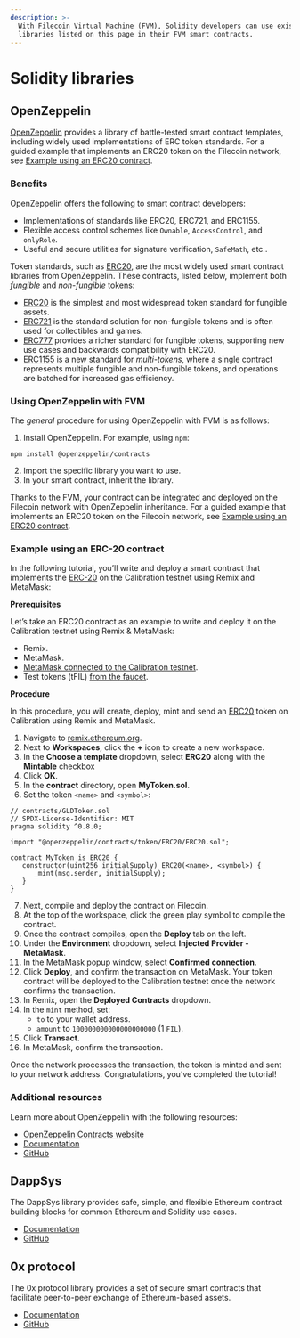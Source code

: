 ```yaml
---
description: >-
  With Filecoin Virtual Machine (FVM), Solidity developers can use existing
  libraries listed on this page in their FVM smart contracts.
---
```


# Solidity libraries

## OpenZeppelin

[OpenZeppelin](https://www.openzeppelin.com/contracts) provides a library of battle-tested smart contract templates, including widely used implementations of ERC token standards. For a guided example that implements an ERC20 token on the Filecoin network, see [Example using an ERC20 contract](../fundamentals/erc-20-quickstart.md).

### Benefits

OpenZeppelin offers the following to smart contract developers:

* Implementations of standards like ERC20, ERC721, and ERC1155.
* Flexible access control schemes like `Ownable`, `AccessControl`, and `onlyRole`.
* Useful and secure utilities for signature verification, `SafeMath`, etc..

Token standards, such as [ERC20](https://docs.openzeppelin.com/contracts/4.x/erc20), are the most widely used smart contract libraries from OpenZeppelin. These contracts, listed below, implement both _fungible_ and _non-fungible_ tokens:

* [ERC20](https://docs.openzeppelin.com/contracts/4.x/erc20) is the simplest and most widespread token standard for fungible assets.
* [ERC721](https://docs.openzeppelin.com/contracts/4.x/erc721) is the standard solution for non-fungible tokens and is often used for collectibles and games.
* [ERC777](https://docs.openzeppelin.com/contracts/4.x/erc777) provides a richer standard for fungible tokens, supporting new use cases and backwards compatibility with ERC20.
* [ERC1155](https://docs.openzeppelin.com/contracts/4.x/erc1155) is a new standard for _multi-tokens_, where a single contract represents multiple fungible and non-fungible tokens, and operations are batched for increased gas efficiency.

### Using OpenZeppelin with FVM

The _general_ procedure for using OpenZeppelin with FVM is as follows:

1. Install OpenZeppelin. For example, using `npm`:

```
npm install @openzeppelin/contracts
```

2. Import the specific library you want to use.
3. In your smart contract, inherit the library.

Thanks to the FVM, your contract can be integrated and deployed on the Filecoin network with OpenZeppelin inheritance. For a guided example that implements an ERC20 token on the Filecoin network, see [Example using an ERC20 contract](../fundamentals/erc-20-quickstart.md).

### Example using an ERC-20 contract

In the following tutorial, you’ll write and deploy a smart contract that implements the [ERC-20](https://docs.openzeppelin.com/contracts/4.x/erc20) on the Calibration testnet using Remix and MetaMask:

**Prerequisites**

Let’s take an ERC20 contract as an example to write and deploy it on the Calibration testnet using Remix & MetaMask:

* Remix.
* MetaMask.
* [MetaMask connected to the Calibration testnet](../../networks/calibration/).
* Test tokens (tFIL) [from the faucet](https://faucet.calibnet.chainsafe-fil.io).

**Procedure**

In this procedure, you will create, deploy, mint and send an [ERC20](https://docs.openzeppelin.com/contracts/4.x/erc20) token on Calibration using Remix and MetaMask.

1. Navigate to [remix.ethereum.org](https://remix.ethereum.org/).
2. Next to **Workspaces**, click the **+** icon to create a new workspace.
3. In the **Choose a template** dropdown, select **ERC20** along with the **Mintable** checkbox
4. Click **OK**.
5. In the **contract** directory, open **MyToken.sol**.
6. Set the token `<name>` and `<symbol>`:

```solidity
// contracts/GLDToken.sol
// SPDX-License-Identifier: MIT
pragma solidity ^0.8.0;

import "@openzeppelin/contracts/token/ERC20/ERC20.sol";

contract MyToken is ERC20 {
   constructor(uint256 initialSupply) ERC20(<name>, <symbol>) {
      _mint(msg.sender, initialSupply);
   }
}
```

7. Next, compile and deploy the contract on Filecoin.
8. At the top of the workspace, click the green play symbol to compile the contract.
9. Once the contract compiles, open the **Deploy** tab on the left.
10. Under the **Environment** dropdown, select **Injected Provider - MetaMask**.
11. In the MetaMask popup window, select **Confirmed connection**.
12. Click **Deploy**, and confirm the transaction on MetaMask. Your token contract will be deployed to the Calibration testnet once the network confirms the transaction.
13. In Remix, open the **Deployed Contracts** dropdown.
14. In the `mint` method, set:
    * `to` to your wallet address.
    * `amount` to `100000000000000000000` (1 `FIL`).
15. Click **Transact**.
16. In MetaMask, confirm the transaction.

Once the network processes the transaction, the token is minted and sent to your network address. Congratulations, you’ve completed the tutorial!

### Additional resources

Learn more about OpenZeppelin with the following resources:

* [OpenZeppelin Contracts website](https://www.openzeppelin.com/contracts)
* [Documentation](https://docs.openzeppelin.com/contracts/4.x/)
* [GitHub](https://github.com/OpenZeppelin/openzeppelin-contracts)

## DappSys

The DappSys library provides safe, simple, and flexible Ethereum contract building blocks for common Ethereum and Solidity use cases.

* [Documentation](https://dappsys.readthedocs.io/en/latest/)
* [GitHub](https://github.com/dapphub/dappsys)

## 0x protocol

The 0x protocol library provides a set of secure smart contracts that facilitate peer-to-peer exchange of Ethereum-based assets.

* [Documentation](https://docs.0x.org/introduction/introduction-to-0x)
* [GitHub](https://github.com/0xProject)
